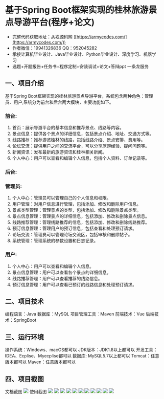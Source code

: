 基于Spring Boot框架实现的桂林旅游景点导游平台(程序+论文)
=
- 完整代码获取地址：从戎源码网 ([https://armycodes.com/](https://armycodes.com/))
- 作者微信：19941326836  QQ：952045282 
- 承接计算机毕业设计、Java毕业设计、Python毕业设计、深度学习、机器学习
- 选题+开题报告+任务书+程序定制+安装调试+论文+答辩ppt 一条龙服务

一、项目介绍
---
基于Spring Boot框架实现的桂林旅游景点导游平台，系统包含两种角色：管理员、用户,系统分为前台和后台两大模块，主要功能如下。

### 前台:
1. 首页：展示导游平台的基本信息和推荐景点、线路等内容。
2. 景点信息：提供各个景点的详细信息，包括景点介绍、地址、交通方式等。
3. 线路推荐：推荐游览桂林的线路，包括线路介绍、景点安排、费用等。
4. 论坛交流：提供用户之间的交流平台，可以分享旅游经验、提问问题等。
5. 新闻资讯：发布最新的旅游资讯和桂林相关新闻。
6. 个人中心：用户可以查看和编辑个人信息，包括个人资料、订单记录等。

### 后台:
### 管理员:
1. 个人中心：管理员可以管理自己的个人信息和权限。
2. 用户管理：对用户信息进行管理，包括添加、修改和删除用户信息。
3. 景点类型管理：管理景点的类型，包括添加、修改和删除景点类型。
4. 景点信息管理：管理景点的详细信息，包括添加、修改和删除景点信息。
5. 线路推荐管理：管理线路推荐的信息，包括添加、修改和删除线路推荐。
6. 预订信息管理：管理用户的预订信息，包括查看和处理预订请求。
7. 论坛交流：管理员可以管理论坛交流区，包括审核和删除帖子。
8. 系统管理：管理系统的参数设置和日志记录。
  
### 用户:
1. 个人中心：用户可以查看和编辑个人信息。
2. 景点信息管理：用户可以查看各个景点的详细信息。
3. 线路推荐管理：用户可以查看推荐的线路信息。
4. 预订信息管理：用户可以查看已预订的线路信息和处理预订请求。


二、项目技术
---
编程语言：Java
数据库：MySQL
项目管理工具：Maven
前端技术：Vue
后端技术：SpringBoot

三、运行环境
---
操作系统：Windows、macOS都可以
JDK版本：JDK1.8以上都可以
开发工具：IDEA、Ecplise、Myecplise都可以
数据库: MySQL5.7以上都可以
Tomcat：任意版本都可以
Maven：任意版本都可以

四、项目截图
---
文档截图
![](limage/1.png)
使用截图
![](image/1.png)
![](image/2.png)
![](image/3.png)
![](image/4.png)
![](image/5.png)
![](image/6.png)
![](image/7.png)
![](image/8.png)
![](image/9.png)
![](image/10.png)
![](image/11.png)
